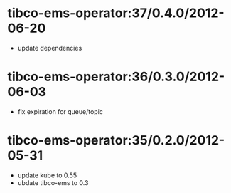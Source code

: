 # tibco-ems-operator:37/0.4.0/2012-06-20

* update dependencies

# tibco-ems-operator:36/0.3.0/2012-06-03

* fix expiration for queue/topic

# tibco-ems-operator:35/0.2.0/2012-05-31

* update kube to 0.55
* ubdate tibco-ems to 0.3
